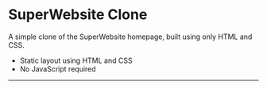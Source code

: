 # SuperWebsite Clone

A simple clone of the SuperWebsite homepage, built using only HTML and CSS.
- Static layout using HTML and CSS
- No JavaScript required

---
